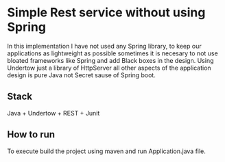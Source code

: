 # Simple Rest service without using Spring
In this implementation I have not used any Spring library, to keep our applications as lightweight as possible sometimes it is necesary to not use bloated frameworks like Spring and add Black boxes in the design. Using Undertow just a library of HttpServer all other aspects of the application design is pure Java not Secret sause of Spring boot.

## Stack
Java + Undertow + REST + Junit

## How to run
To execute build the project using maven and run Application.java file.
